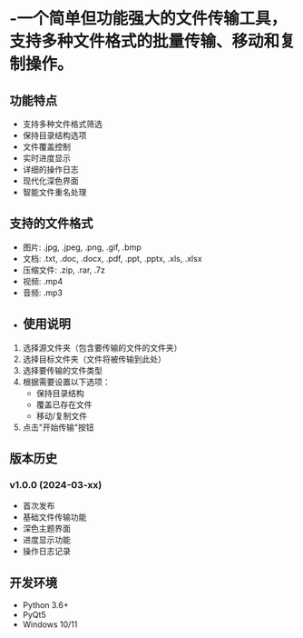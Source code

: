 # -一个简单但功能强大的文件传输工具，支持多种文件格式的批量传输、移动和复制操作。

## 功能特点

- 支持多种文件格式筛选
- 保持目录结构选项
- 文件覆盖控制
- 实时进度显示
- 详细的操作日志
- 现代化深色界面
- 智能文件重名处理

## 支持的文件格式

- 图片: .jpg, .jpeg, .png, .gif, .bmp
- 文档: .txt, .doc, .docx, .pdf, .ppt, .pptx, .xls, .xlsx
- 压缩文件: .zip, .rar, .7z
- 视频: .mp4
- 音频: .mp3
- ## 使用说明

1. 选择源文件夹（包含要传输的文件的文件夹）
2. 选择目标文件夹（文件将被传输到此处）
3. 选择要传输的文件类型
4. 根据需要设置以下选项：
   - 保持目录结构
   - 覆盖已存在文件
   - 移动/复制文件
5. 点击"开始传输"按钮

## 版本历史

### v1.0.0 (2024-03-xx)
- 首次发布
- 基础文件传输功能
- 深色主题界面
- 进度显示功能
- 操作日志记录

## 开发环境

- Python 3.6+
- PyQt5
- Windows 10/11
